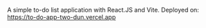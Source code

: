 A simple to-do list application with React.JS and Vite.
Deployed on: https://to-do-app-two-dun.vercel.app
